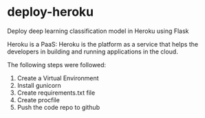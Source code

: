 # deploy-heroku
Deploy deep learning classification model in Heroku using Flask   

Heroku is a PaaS: Heroku is the platform as a service that helps the developers in building and running applications in the cloud. 

The following steps were followed:  
  
1. Create a Virtual Environment  
2. Install gunicorn  
3. Create requirements.txt file  
4. Create procfile  
5. Push the code repo to github  
